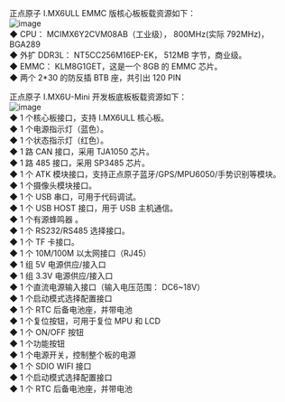 正点原子 I.MX6ULL EMMC 版核心板板载资源如下：  
![image](https://github.com/HoneyGrant/nxp_imx6_4.1.15_2.1.0_ga/assets/57760745/7cae5340-a922-4515-8122-a1bdf715e511)  
◆ CPU： MCIMX6Y2CVM08AB（工业级）， 800MHz(实际 792MHz)， BGA289  
◆ 外扩 DDR3L： NT5CC256M16EP-EK， 512MB 字节，商业级。  
◆ EMMC： KLM8G1GET，这是一个 8GB 的 EMMC 芯片。  
◆ 两个 2*30 的防反插 BTB 座，共引出 120 PIN  
  
  
正点原子 I.MX6U-Mini 开发板底板板载资源如下：  
![image](https://github.com/HoneyGrant/nxp_imx6_4.1.15_2.1.0_ga/assets/57760745/d48369f8-d9cf-45e5-a2fa-4555574c12db)  
◆ 1 个核心板接口，支持 I.MX6ULL 核心板。  
◆ 1 个电源指示灯（蓝色）。  
◆ 1 个状态指示灯（红色）。  
◆ 1 路 CAN 接口，采用 TJA1050 芯片。  
◆ 1 路 485 接口，采用 SP3485 芯片。  
◆ 1 个 ATK 模块接口，支持正点原子蓝牙/GPS/MPU6050/手势识别等模块。  
◆ 1 个摄像头模块接口。  
◆ 1 个 USB 串口，可用于代码调试。  
◆ 1 个 USB HOST 接口，用于 USB 主机通信。  
◆ 1 个有源蜂鸣器 。  
◆ 1 个 RS232/RS485 选择接口。  
◆ 1 个 TF 卡接口。  
◆ 1 个 10M/100M 以太网接口（RJ45）  
◆ 1 组 5V 电源供应/接入口  
◆ 1 组 3.3V 电源供应/接入口  
◆ 1 个直流电源输入接口（输入电压范围： DC6~18V）  
◆ 1 个启动模式选择配置接口  
◆ 1 个 RTC 后备电池座，并带电池  
◆ 1 个复位按钮，可用于复位 MPU 和 LCD  
◆ 1 个 ON/OFF 按钮  
◆ 1 个功能按钮  
◆ 1 个电源开关，控制整个板的电源  
◆ 1 个 SDIO WIFI 接口  
◆ 1 个启动模式选择配置接口  
◆ 1 个 RTC 后备电池座，并带电池    


